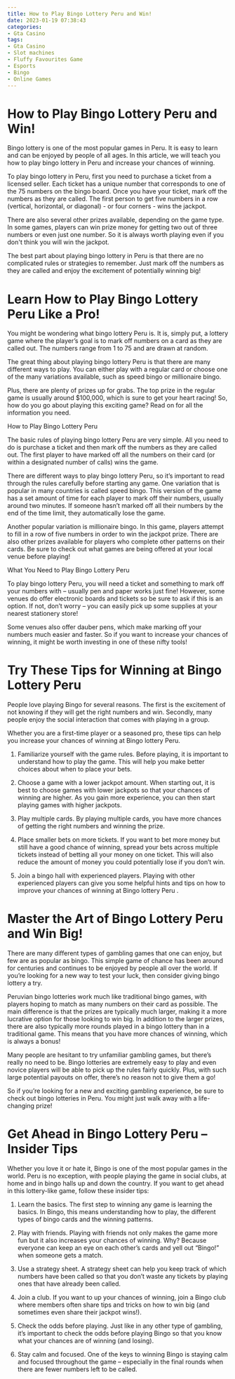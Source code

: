 ```yaml
---
title: How to Play Bingo Lottery Peru and Win!
date: 2023-01-19 07:38:43
categories:
- Gta Casino
tags:
- Gta Casino
- Slot machines
- Fluffy Favourites Game
- Esports
- Bingo
- Online Games
---
```



#  How to Play Bingo Lottery Peru and Win!

Bingo lottery is one of the most popular games in Peru. It is easy to learn and can be enjoyed by people of all ages. In this article, we will teach you how to play bingo lottery in Peru and increase your chances of winning.

To play bingo lottery in Peru, first you need to purchase a ticket from a licensed seller. Each ticket has a unique number that corresponds to one of the 75 numbers on the bingo board. Once you have your ticket, mark off the numbers as they are called. The first person to get five numbers in a row (vertical, horizontal, or diagonal) - or four corners - wins the jackpot.

There are also several other prizes available, depending on the game type. In some games, players can win prize money for getting two out of three numbers or even just one number. So it is always worth playing even if you don't think you will win the jackpot.

The best part about playing bingo lottery in Peru is that there are no complicated rules or strategies to remember. Just mark off the numbers as they are called and enjoy the excitement of potentially winning big!

#  Learn How to Play Bingo Lottery Peru Like a Pro!

You might be wondering what bingo lottery Peru is. It is, simply put, a lottery game where the player’s goal is to mark off numbers on a card as they are called out. The numbers range from 1 to 75 and are drawn at random.

The great thing about playing bingo lottery Peru is that there are many different ways to play. You can either play with a regular card or choose one of the many variations available, such as speed bingo or millionaire bingo.

Plus, there are plenty of prizes up for grabs. The top prize in the regular game is usually around $100,000, which is sure to get your heart racing! So, how do you go about playing this exciting game? Read on for all the information you need.

How to Play Bingo Lottery Peru

The basic rules of playing bingo lottery Peru are very simple. All you need to do is purchase a ticket and then mark off the numbers as they are called out. The first player to have marked off all the numbers on their card (or within a designated number of calls) wins the game.

There are different ways to play bingo lottery Peru, so it’s important to read through the rules carefully before starting any game. One variation that is popular in many countries is called speed bingo. This version of the game has a set amount of time for each player to mark off their numbers, usually around two minutes. If someone hasn’t marked off all their numbers by the end of the time limit, they automatically lose the game.

Another popular variation is millionaire bingo. In this game, players attempt to fill in a row of five numbers in order to win the jackpot prize. There are also other prizes available for players who complete other patterns on their cards. Be sure to check out what games are being offered at your local venue before playing!

What You Need to Play Bingo Lottery Peru

To play bingo lottery Peru, you will need a ticket and something to mark off your numbers with – usually pen and paper works just fine! However, some venues do offer electronic boards and tickets so be sure to ask if this is an option. If not, don’t worry – you can easily pick up some supplies at your nearest stationery store!

Some venues also offer dauber pens, which make marking off your numbers much easier and faster. So if you want to increase your chances of winning, it might be worth investing in one of these nifty tools!

#  Try These Tips for Winning at Bingo Lottery Peru

People love playing Bingo for several reasons. The first is the excitement of not knowing if they will get the right numbers and win. Secondly, many people enjoy the social interaction that comes with playing in a group.

Whether you are a first-time player or a seasoned pro, these tips can help you increase your chances of winning at Bingo lottery Peru.

1. Familiarize yourself with the game rules. Before playing, it is important to understand how to play the game. This will help you make better choices about when to place your bets.

2. Choose a game with a lower jackpot amount. When starting out, it is best to choose games with lower jackpots so that your chances of winning are higher. As you gain more experience, you can then start playing games with higher jackpots.

3. Play multiple cards. By playing multiple cards, you have more chances of getting the right numbers and winning the prize.

4. Place smaller bets on more tickets. If you want to bet more money but still have a good chance of winning, spread your bets across multiple tickets instead of betting all your money on one ticket. This will also reduce the amount of money you could potentially lose if you don’t win.

5. Join a bingo hall with experienced players. Playing with other experienced players can give you some helpful hints and tips on how to improve your chances of winning at Bingo lottery Peru .

#  Master the Art of Bingo Lottery Peru and Win Big!

There are many different types of gambling games that one can enjoy, but few are as popular as bingo. This simple game of chance has been around for centuries and continues to be enjoyed by people all over the world. If you’re looking for a new way to test your luck, then consider giving bingo lottery a try.

Peruvian bingo lotteries work much like traditional bingo games, with players hoping to match as many numbers on their card as possible. The main difference is that the prizes are typically much larger, making it a more lucrative option for those looking to win big. In addition to the larger prizes, there are also typically more rounds played in a bingo lottery than in a traditional game. This means that you have more chances of winning, which is always a bonus!

Many people are hesitant to try unfamiliar gambling games, but there’s really no need to be. Bingo lotteries are extremely easy to play and even novice players will be able to pick up the rules fairly quickly. Plus, with such large potential payouts on offer, there’s no reason not to give them a go!

So if you’re looking for a new and exciting gambling experience, be sure to check out bingo lotteries in Peru. You might just walk away with a life-changing prize!

#  Get Ahead in Bingo Lottery Peru – Insider Tips

Whether you love it or hate it, Bingo is one of the most popular games in the world. Peru is no exception, with people playing the game in social clubs, at home and in bingo halls up and down the country. If you want to get ahead in this lottery-like game, follow these insider tips:

1. Learn the basics. The first step to winning any game is learning the basics. In Bingo, this means understanding how to play, the different types of bingo cards and the winning patterns.

2. Play with friends. Playing with friends not only makes the game more fun but it also increases your chances of winning. Why? Because everyone can keep an eye on each other’s cards and yell out “Bingo!” when someone gets a match.

3. Use a strategy sheet. A strategy sheet can help you keep track of which numbers have been called so that you don’t waste any tickets by playing ones that have already been called.

4. Join a club. If you want to up your chances of winning, join a Bingo club where members often share tips and tricks on how to win big (and sometimes even share their jackpot wins!).

5. Check the odds before playing. Just like in any other type of gambling, it’s important to check the odds before playing Bingo so that you know what your chances are of winning (and losing).

6. Stay calm and focused. One of the keys to winning Bingo is staying calm and focused throughout the game – especially in the final rounds when there are fewer numbers left to be called.